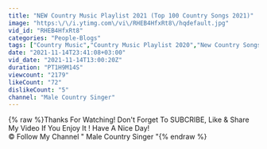 ```yaml
---
title: "NEW Country Music Playlist 2021 (Top 100 Country Songs 2021)"
image: "https:\/\/i.ytimg.com\/vi\/RHEB4HfxRt8\/hqdefault.jpg"
vid_id: "RHEB4HfxRt8"
categories: "People-Blogs"
tags: ["Country Music","Country Music Playlist 2020","New Country Songs"]
date: "2021-11-14T23:41:08+03:00"
vid_date: "2021-11-14T13:00:20Z"
duration: "PT1H9M14S"
viewcount: "2179"
likeCount: "72"
dislikeCount: "5"
channel: "Male Country Singer"
---
```

{% raw %}Thanks For Watching! Don't Forget To SUBCRIBE, Like &amp; Share My Video If You Enjoy It ! Have A Nice Day!<br />© Follow My Channel &quot; Male Country Singer &quot;{% endraw %}
